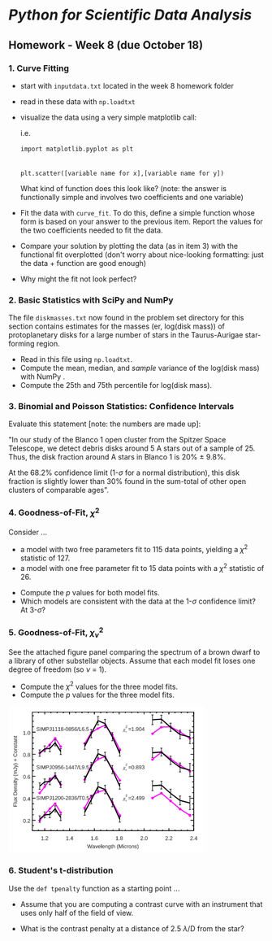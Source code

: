# _Python for Scientific Data Analysis_

## Homework - Week 8 (due October 18)


### 1. Curve Fitting

* start with ``inputdata.txt`` located in the week 8 homework folder

* read in these data with ``np.loadtxt``

* visualize the data using a very simple matplotlib call:
 
  i.e.
  
  ```
  import matplotlib.pyplot as plt
  
  
  plt.scatter([variable name for x],[variable name for y])
  
  ```
  
  What kind of function does this look like? (note: the answer is functionally simple and involves two coefficients and one variable)
  
  
* Fit the data with ``curve_fit``.   To do this, define a simple function whose form is based on your answer to the previous item.  Report the values for the two coefficients needed to fit the data.

* Compare your solution by plotting the data (as in item 3) with the functional fit overplotted (don't worry about nice-looking formatting: just the data + function are good enough)

* Why might the fit not look perfect?


### 2. Basic Statistics with SciPy and NumPy

The file ``diskmasses.txt`` now found in the problem set directory for this section contains estimates for the masses (er, log(disk mass)) of protoplanetary disks for a large number of stars in the Taurus-Aurigae star-forming region.   

* Read in this file using ``np.loadtxt``.  
* Compute the mean, median, and _sample_ variance of the log(disk mass) with NumPy .   
* Compute the 25th and 75th percentile for log(disk mass).


### 3. Binomial and Poisson Statistics: Confidence Intervals

Evaluate this statement [note: the numbers are made up]:

"In our study of the Blanco 1 open cluster from the Spitzer Space Telescope, we detect debris disks around 5 A stars out of a sample of 25.   Thus, the disk fraction around A stars in Blanco 1 is 20% $\pm$ 9.8%.   

At the 68.2% confidence limit (1-$\sigma$ for a normal distribution), this disk fraction is slightly lower than 30% found in the sum-total of other open clusters of comparable ages".

### 4. Goodness-of-Fit, $\chi_{}^{2}$


Consider ...

 * a model with two free parameters fit to 115 data points, yielding a $\chi^{2}$ statistic of 127.
 * a model with one free parameter fit to 15 data points with a  $\chi^{2}$ statistic of 26.

 
 - Compute the $p$ values for both model fits.
 - Which models are consistent with the data at the 1-$\sigma$ confidence limit?  At 3-$\sigma$?

### 5. Goodness-of-Fit, $\chi_{\nu}^{2}$

See the attached figure panel comparing the spectrum of a brown dwarf to a library of other substellar objects.   Assume that each model fit loses one degree of freedom (so $\nu$ = 1). 

- Compute the $\chi^{2}$ values for the three model fits.
- Compute the $p$ values for the three model fits.  

![](./empirical_comparison.png)


### 6. Student's t-distribution

Use the ``def tpenalty`` function as a starting point ...

* Assume that you are computing a contrast curve with an instrument that uses only half of the field of view. 

* What is the contrast penalty at a distance of 2.5 $\lambda$/D from the star?


